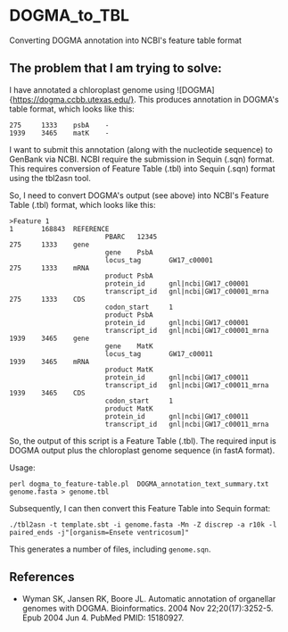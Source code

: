 # DOGMA_to_TBL
Converting DOGMA annotation into NCBI's feature table format

## The problem that I am trying to solve:
I have annotated a chloroplast genome using ![DOGMA]{https://dogma.ccbb.utexas.edu/}. This produces annotation in DOGMA's
table format, which looks like this:

```
275     1333    psbA    -
1939    3465    matK    -
```

I want to submit this annotation (along with the nucleotide sequence) to GenBank via NCBI.
NCBI require the submission in Sequin (.sqn) format.
This requires conversion of Feature Table (.tbl) into Sequin (.sqn) format using the tbl2asn tool.

So, I need to convert DOGMA's output (see above) into NCBI's Feature Table (.tbl) format, which looks like this:

```
>Feature 1
1       168843  REFERENCE
                        PBARC   12345
275     1333    gene
                        gene    PsbA
                        locus_tag       GW17_c00001
275     1333    mRNA
                        product PsbA
                        protein_id      gnl|ncbi|GW17_c00001
                        transcript_id   gnl|ncbi|GW17_c00001_mrna
275     1333    CDS
                        codon_start     1
                        product PsbA
                        protein_id      gnl|ncbi|GW17_c00001
                        transcript_id   gnl|ncbi|GW17_c00001_mrna
1939    3465    gene
                        gene    MatK
                        locus_tag       GW17_c00011
1939    3465    mRNA
                        product MatK
                        protein_id      gnl|ncbi|GW17_c00011
                        transcript_id   gnl|ncbi|GW17_c00011_mrna
1939    3465    CDS
                        codon_start     1
                        product MatK
                        protein_id      gnl|ncbi|GW17_c00011
                        transcript_id   gnl|ncbi|GW17_c00011_mrna
```

So, the output of this script is a Feature Table (.tbl).
The required input is DOGMA output plus the chloroplast genome sequence (in fastA format).

Usage:
```
perl dogma_to_feature-table.pl  DOGMA_annotation_text_summary.txt genome.fasta > genome.tbl
```

Subsequently, I can then convert this Feature Table into Sequin format:

```
./tbl2asn -t template.sbt -i genome.fasta -Mn -Z discrep -a r10k -l paired_ends -j"[organism=Ensete ventricosum]"
```
This generates a number of files, including ```genome.sqn```.











## References
* Wyman SK, Jansen RK, Boore JL. Automatic annotation of organellar genomes with DOGMA. Bioinformatics. 2004 Nov 22;20(17):3252-5. Epub 2004 Jun 4. PubMed PMID: 15180927.
